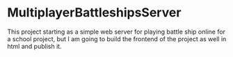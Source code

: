 # MultiplayerBattleshipsServer

This project starting as a simple web server for playing battle ship online for a school project, but I am going to build the frontend of the project as well in html and publish it.
